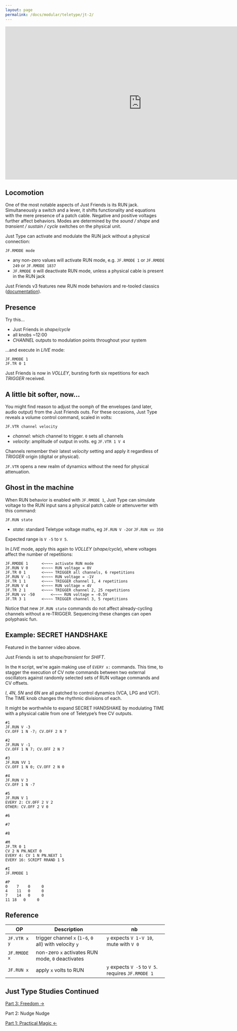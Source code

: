```yaml
---
layout: page
permalink: /docs/modular/teletype/jt-2/
---
```


<div class="vid"><iframe width="860" height="484" src="https://www.youtube.com/embed/SczDW9WMDTA?rel=0&amp;showinfo=0" frameborder="0" allow="autoplay; encrypted-media" allowfullscreen></iframe></div>

## Locomotion

One of the most notable aspects of Just Friends is its RUN jack. Simultaneously a switch and a lever, it shifts functionality and equations with the mere presence of a patch cable. Negative and positive voltages further affect behaviors. Modes are determined by the *sound / shape* and *transient / sustain / cycle* switches on the physical unit.

Just Type can activate and modulate the RUN jack without a physical connection:

`JF.RMODE mode`

- any non-zero values will activate RUN mode, e.g. `JF.RMODE 1` or `JF.RMODE 249` or `JF.RMODE 1837`
- `JF.RMODE 0` will deactivate RUN mode, unless a physical cable is present in the RUN jack

Just Friends v3 features new RUN mode behaviors and re-tooled classics ([documentation](https://cdn.shopify.com/s/files/1/0714/9931/files/JFv2-Manual-6x17-web.pdf?2566041409757484863)).

## Presence

Try this...

- Just Friends in *shape/cycle*
- all knobs ~12:00
- *CHANNEL* outputs to modulation points throughout your system

...and execute in *LIVE* mode:

```
JF.RMODE 1
JF.TR 0 1
```

Just Friends is now in *VOLLEY*, bursting forth six repetitions for each *TRIGGER* received.

## A little bit softer, now...

You might find reason to adjust the oomph of the envelopes (and later, audio output) from the Just Friends outs. For these occasions, Just Type reveals a volume control command, scaled in volts:

`JF.VTR channel velocity`

- *channel*: which channel to trigger. `0` sets all channels
- *velocity*: amplitude of output in volts. eg `JF.VTR 1 V 4`

Channels remember their latest *velocity* setting and apply it regardless of *TRIGGER* origin (digital or physical).

`JF.VTR` opens a new realm of dynamics without the need for physical attenuation.

## Ghost in the machine

When RUN behavior is enabled with `JF.RMODE 1`, Just Type can simulate voltage to the RUN input sans a physical patch cable or attenuverter with this command:

`JF.RUN state`

- *state*: standard Teletype voltage maths, eg `JF.RUN V -2`or `JF.RUN vv 350` 

Expected range is `V -5` to `V 5`.

In *LIVE* mode, apply this again to *VOLLEY* (*shape/cycle*), where voltages affect the number of repetitions:

```
JF.RMODE 1		<~~~~ activate RUN mode
JF.RUN V 0		<~~~~ RUN voltage = 0V
JF.TR 0 1		<~~~~ TRIGGER all channels, 6 repetitions
JF.RUN V -1		<~~~~ RUN voltage = -1V
JF.TR 1 1		<~~~~ TRIGGER channel 1, 4 repetitions
JF.RUN V 4		<~~~~ RUN voltage = 4V
JF.TR 2 1		<~~~~ TRIGGER channel 2, 25 repetitions
JF.RUN vv -50		<~~~~ RUN voltage = -0.5V
JF.TR 3 1		<~~~~ TRIGGER channel 3, 5 repetitions
```

Notice that new `JF.RUN state` commands do not affect already-cycling channels without a re-TRIGGER. Sequencing these changes can open polyphasic fun.

## Example: SECRET HANDSHAKE

Featured in the banner video above.

Just Friends is set to *shape/transient* for *SHIFT*.

In the `M` script, we're again making use of `EVERY x:` commands. This time, to stagger the execution of CV note commands between two external oscillators against randomly selected sets of RUN voltage commands and CV offsets.

*I*, *4N*, *5N* and *6N* are all patched to control dynamics (VCA, LPG and VCF). The TIME knob changes the rhythmic divisions of each.

It might be worthwhile to expand SECRET HANDSHAKE by modulating TIME with a physical cable from one of Teletype’s free CV outputs.

```
#1
JF.RUN V -3
CV.OFF 1 N -7; CV.OFF 2 N 7

#2
JF.RUN V -1
CV.OFF 1 N 7; CV.OFF 2 N 7

#3
JF.RUN VV 1
CV.OFF 1 N 0; CV.OFF 2 N 0

#4
JF.RUN V 3
CV.OFF 1 N -7

#5
JF.RUN V 1
EVERY 2: CV.OFF 2 V 2
OTHER: CV.OFF 2 V 0

#6

#7

#8

#M
JF.TR 0 1
CV 2 N PN.NEXT 0
EVERY 4: CV 1 N PN.NEXT 1
EVERY 16: SCRIPT RRAND 1 5

#I
JF.RMODE 1

#P
0	 7	  0 	0
4	 11	  0		0
7	 14	  0 	0
11 18   0	  0
```

## Reference

| OP  |  Description | nb
|------------- | ------------- | -------------
| `JF.VTR x y`   | trigger channel `x` (`1`-`6`, `0` all) with velocity `y` | `y` expects `V 1`-`V 10`, mute with `V 0`
| `JF.RMODE x`	| non-zero `x` activates RUN mode, `0` deactivates
| `JF.RUN x`		| apply `x` volts to RUN | `y` expects `V -5` to `V 5`. requires `JF.RMODE 1`

## Just Type Studies Continued

[Part 3: Freedom &rarr;](../jt-3)

Part 2: Nudge Nudge

[Part 1: Practical Magic &larr;](../jt-1)
